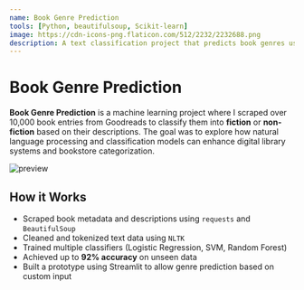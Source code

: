 ```yaml
---
name: Book Genre Prediction
tools: [Python, beautifulsoup, Scikit-learn]
image: https://cdn-icons-png.flaticon.com/512/2232/2232688.png
description: A text classification project that predicts book genres using web scraping and machine learning, achieving 92% accuracy on real-world book descriptions.
---
```


# Book Genre Prediction

**Book Genre Prediction** is a machine learning project where I scraped over 10,000 book entries from Goodreads to classify them into **fiction** or **non-fiction** based on their descriptions. The goal was to explore how natural language processing and classification models can enhance digital library systems and bookstore categorization.

![preview](https://miro.medium.com/v2/0*Y233bh8widEIPLpn.png)

## How it Works

- Scraped book metadata and descriptions using `requests` and `BeautifulSoup`
- Cleaned and tokenized text data using `NLTK`
- Trained multiple classifiers (Logistic Regression, SVM, Random Forest)
- Achieved up to **92% accuracy** on unseen data
- Built a prototype using Streamlit to allow genre prediction based on custom input

<!-- <p class="text-center">
{% include elements/button.html link="https://github.com/yourusername/book-genre-prediction" text="Learn More" %}
</p> -->

